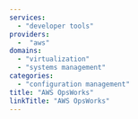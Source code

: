 ```yaml
---
services:
  - "developer tools"
providers:
  -  "aws"
domains:
  - "virtualization"
  - "systems management"
categories:
  - "configuration management"
title: "AWS OpsWorks"
linkTitle: "AWS OpsWorks"
---
```

